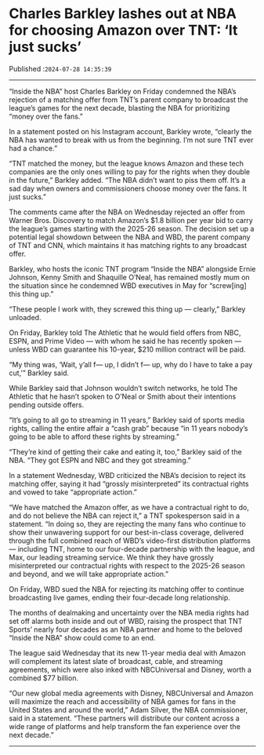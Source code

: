 # Charles Barkley lashes out at NBA for choosing Amazon over TNT: ‘It just sucks’

Published :`2024-07-28 14:35:39`

---

“Inside the NBA” host Charles Barkley on Friday condemned the NBA’s rejection of a matching offer from TNT’s parent company to broadcast the league’s games for the next decade, blasting the NBA for prioritizing “money over the fans.”

In a statement posted on his Instagram account, Barkley wrote, “clearly the NBA has wanted to break with us from the beginning. I’m not sure TNT ever had a chance.”

“TNT matched the money, but the league knows Amazon and these tech companies are the only ones willing to pay for the rights when they double in the future,” Barkley added. “The NBA didn’t want to piss them off. It’s a sad day when owners and commissioners choose money over the fans. It just sucks.”

The comments came after the NBA on Wednesday rejected an offer from Warner Bros. Discovery to match Amazon’s $1.8 billion per year bid to carry the league’s games starting with the 2025-26 season. The decision set up a potential legal showdown between the NBA and WBD, the parent company of TNT and CNN, which maintains it has matching rights to any broadcast offer.

Barkley, who hosts the iconic TNT program “Inside the NBA” alongside Ernie Johnson, Kenny Smith and Shaquille O’Neal, has remained mostly mum on the situation since he condemned WBD executives in May for “screw[ing] this thing up.”

“These people I work with, they screwed this thing up — clearly,” Barkley unloaded.

On Friday, Barkley told The Athletic that he would field offers from NBC, ESPN, and Prime Video — with whom he said he has recently spoken — unless WBD can guarantee his 10-year, $210 million contract will be paid.

“My thing was, ‘Wait, y’all f— up, I didn’t f— up, why do I have to take a pay cut,’” Barkley said.

While Barkley said that Johnson wouldn’t switch networks, he told The Athletic that he hasn’t spoken to O’Neal or Smith about their intentions pending outside offers.

“It’s going to all go to streaming in 11 years,” Barkley said of sports media rights, calling the entire affair a “cash grab” because “in 11 years nobody’s going to be able to afford these rights by streaming.”

“They’re kind of getting their cake and eating it, too,” Barkley said of the NBA. “They got ESPN and NBC and they got streaming.”

In a statement Wednesday, WBD criticized the NBA’s decision to reject its matching offer, saying it had “grossly misinterpreted” its contractual rights and vowed to take “appropriate action.”

“We have matched the Amazon offer, as we have a contractual right to do, and do not believe the NBA can reject it,” a TNT spokesperson said in a statement. “In doing so, they are rejecting the many fans who continue to show their unwavering support for our best-in-class coverage, delivered through the full combined reach of WBD’s video-first distribution platforms — including TNT, home to our four-decade partnership with the league, and Max, our leading streaming service. We think they have grossly misinterpreted our contractual rights with respect to the 2025-26 season and beyond, and we will take appropriate action.”

On Friday, WBD sued the NBA for rejecting its matching offer to continue broadcasting live games, ending their four-decade long relationship.

The months of dealmaking and uncertainty over the NBA media rights had set off alarms both inside and out of WBD, raising the prospect that TNT Sports’ nearly four decades as an NBA partner and home to the beloved “Inside the NBA” show could come to an end.

The league said Wednesday that its new 11-year media deal with Amazon will complement its latest slate of broadcast, cable, and streaming agreements, which were also inked with NBCUniversal and Disney, worth a combined $77 billion.

“Our new global media agreements with Disney, NBCUniversal and Amazon will maximize the reach and accessibility of NBA games for fans in the United States and around the world,” Adam Silver, the NBA commissioner, said in a statement. “These partners will distribute our content across a wide range of platforms and help transform the fan experience over the next decade.”

---

